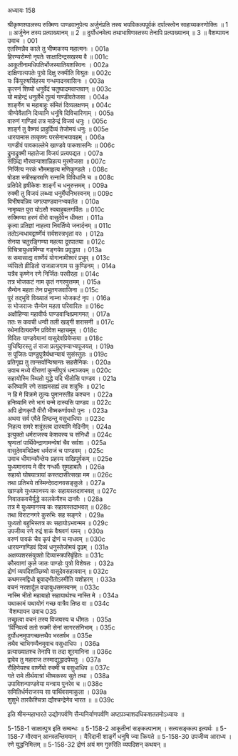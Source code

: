 अध्यायः 158

श्रीकृष्णश्यालस्य रुक्मिणः पाण्डवानुपेत्य अर्जुनंप्रति तस्य भयविकल्पपूर्वकं दर्पात्स्त्वेन साहाय्यकरणोक्तिः ॥ 1 ॥ अर्जुनेन तस्य प्रत्याख्यानम् ॥ 2 ॥ दुर्योधनमेत्य तथाभाषिणस्तस्य तेनापि प्रत्याख्यानम् ॥ 3 ॥
वैशम्पायन उवाच ।	001    
एतस्मिन्नैव काले तु भीष्मकस्य महात्मनः ।	001a  
हिरण्यरोम्णो नृपतेः साक्षादिन्द्रसखस्य वै ॥	001c  
आकूतीनामधिपतिर्भोजस्यातियशस्विनः ।	002a  
दाक्षिणात्यपतेः पुत्रो दिक्षु रुक्मीति विश्रुतः ॥	002c  
यः किंपुरुषसिंहस्य गन्धमादनवासिनः ।	003a  
कृत्स्नं शिष्यो धनुर्वेदं चतुष्पादमवाप्तवान् ॥	003c  
यो माहेन्द्रं धनुर्लेभे तुल्यं गाण्डीवतेजसा ।	004a  
शार्ङ्गेण च महाबाहुः संमितं दिव्यलक्षणम् ॥	004c  
त्रीण्येवैतानि दिव्यानि धनूंषि दिविचारिणाम् ।	005a  
वारुणं गाण्डिवं तत्र माहेन्द्रं विजयं धनुः ।	005c  
शार्ङ्ग तु वैष्णवं प्राहुर्दिव्यं तेजोमयं धनुः ॥	005e   
धारयामास तत्कृष्णः परसेनाभयावहम् ।	006a  
गाण्डीवं पावकाल्लेभे खाण्डवे पाकशासनिः ॥	006c  
द्रुमाद्रुक्मी महातेजा विजयं प्रत्यपद्यत ।	007a  
संछिद्य मौरवान्पाशान्निहत्य मुरमोजसा ॥	007c  
निर्जित्य नरकं भौममाहृत्य मणिकुण्डले ।	008c  
षोडश स्त्रीसहस्राणि रत्नानि विविधानि च ॥	008c  
प्रतिपेदे हृषीकेशः शार्ङ्गं च धनुरुत्तमम् ।	009a  
रुक्मी तु विजयं लब्ध्वा धनुर्मेघनिभस्वनम् ॥	009c  
विभीषयन्निव जगत्पाण्डवानभ्यवर्तत ।	010a  
नामृष्यत पुरा योऽसौ स्वबाहुबलगर्वितः ॥	010c  
रुक्मिण्या हरणं वीरो वासुदेवेन धीमता ।	011a  
कृत्वा प्रतिज्ञां नाहत्वा निवर्तिष्ये जनार्दनम् ॥	011c  
ततोऽन्वधावद्वार्ष्णेयं सर्वशस्त्रभृतां वरः ।	012a  
सेनया चतुरङ्गिण्या महत्या दूरपातया ॥	012c  
विचित्रायुधवर्मिण्या गङ्गयेव प्रवृद्धया ।	013a  
स समासाद्य वार्ष्णेयं योगानामीश्वरं प्रभुम् ॥	013c  
व्यंसितो व्रीडितो राजन्नाजगाम स कुण्डिनम् ।	014a  
यत्रैव कृष्णेन रणे निर्जितः परवीरहा ॥	014c  
तत्र भोजकटं नाम कृतं नगरमुत्तमम् ।	015a  
सैन्येन महता तेन प्रभूतगजवाजिना ॥	015c  
पुरं तद्भुवि विख्यातं नाम्ना भोजकटं नृप ।	016a  
स भोजराजः सैन्येन महता परिवारितः ॥	016c  
अक्षौहिण्या महावीर्यः पाण्डवान्क्षिप्रमागमत् ।	017a  
ततः स कवची धन्वी तली खड्गी शरासनी ॥	017c  
रथेनादित्यवर्णेन प्रविवेश महाचमूम् ।	018c  
विदितः पाण्डवेयानां वासुदेवप्रियेप्सया ॥	018c  
युधिष्ठिरस्तु तं राजा प्रत्युद्गम्याभ्यपूजयत् ।	019a  
स पूजितः पाण्डुपुत्रैर्यथान्यायं सुसंस्तुतः ॥	019c  
प्रतिगृह्य तु तान्सर्वान्विश्रान्तः सहसैनिकः ।	020a  
उवाच मध्ये वीराणां कुन्तीपुत्रं धनञ्जयम् ॥	020c  
सहायोस्मि स्थितो युद्धे यदि भीतोसि पाण्डव ।	021a  
करिष्यामि रणे साह्यमसह्यं तव शत्रुभिः ॥	021c  
न हि मे विक्रमे तुल्यः पुमानस्तीह कश्चन ।	022a  
हनिष्यामि रणे भागं यन्मे दास्यसि पाण्डव ॥	022c  
अपि द्रोणकृपौ वीरौ भीष्मकर्णावथो पुनः ।	023a  
अथवा सर्व एवैते तिष्ठन्तु वसुधाधिपाः ॥	023c  
निहत्य समरे शत्रूंस्तव दास्यामि मेदिनीम् ।	024a  
इत्युक्तो धर्मराजस्य केशवस्य च संनिधौ ॥	024c  
श्रृण्वतां पार्थिवेन्द्राणामन्येषां चैव सर्वशः ।	025a  
वासुदेवमभिप्रेक्ष्य धर्मराजं च पाण्डवम् ।	025c  
उवाच धीमान्कौन्तेयः प्रहस्य सखिपूर्वकम् ॥	025e   
युध्यमानस्य मे वीर गन्धर्वैः सुमहाबलैः ।	026a  
सहायो घोषयात्रायां कस्तदासीत्सखा मम ॥	026c  
तथा प्रतिभये तस्मिन्देवदानवसङ्कुले ।	027a  
खाण्डवे युध्यमानस्य कः सहायस्तदावभवत् ॥	027c  
निवातकवचैर्युद्धे कालकेयैश्च दानवैः ।	028a  
तत्र मे युध्यमानस्य कः सहायस्तदाभवत् ॥	028c  
तथा विराटनगरे कुरुभिः सह सङ्गरे ।	029a  
युध्यतो बहुभिस्तत्र कः सहायोऽभवन्मम ॥	029c  
उपजीव्य रणे रुद्रं शक्रं वैश्रवणं यमम् ।	030a  
वरुणं पावकं चैव कृपं द्रोणं च माधवम् ॥	030c  
धारयन्गाण्डिवं दिव्यं धनुस्तेजोमयं दृढम् ।	031a  
अक्षय्यशरसंयुक्तो दिव्यास्त्रपरिबृंहितः ॥	031c  
कौरवाणां कुले जातः पाण्डोः पुत्रो विशेषतः ।	032a  
द्रोणं व्यपदिशञ्छिष्यो वासुदेवसहायवान् ॥	032c  
कथमस्मद्विधो ब्रूयाद्भीतोऽस्मीति यशोहरम् ।	033a  
वचनं नरशार्दूल वज्रायुधसमस्वनम् ॥	033c  
नास्मि भीतो महाबाहो सहायार्थश्च नास्ति मे ।	034a  
यथाकामं यथायोगं गच्छ वात्रैव तिष्ठ वा ॥	034c  
`वैशम्पायन उवाच	035   
तच्छ्रुत्वा वचनं तस्य विजयस्य च धीमतः ।	035a  
'विनिवर्त्य ततो रुक्मी सेनां सागरसंनिभाम् ।	035c  
दुर्योधनमुपागच्छत्तथैव भरतर्षभ ॥	035e   
तथैव चाभिगम्यैनमुवाच वसुधाधिपः ।	036a  
प्रत्याख्यातश्च तेनापि स तदा शूरमानिना ॥	036c  
द्वावेव तु महाराज तस्माद्युद्धादपेयतुः ।	037a  
रौहिणेयश्च वार्ष्णेयो रुक्मी च वसुधाधिप ॥	037c  
गते रामे तीर्थयात्रां भीष्मकस्य सुते तथा ।	038a  
उपाविशन्पाण्डवेया मन्त्राय पुनरेव च ॥	038c  
समितिर्धर्मराजस्य सा पार्थिवसमाकुला ।	039a  
शुशुभे तारकैश्चित्रा द्यौश्चन्द्रेणेव भारत ॥ ॥	039c  

इति श्रीमन्महाभारते उद्योगपर्वणि सैन्यनिर्याणपर्वणि अष्टप़ञ्चाशदधिकशततमोऽध्यायः ॥

5-158-1 साक्षात्पुत्र इति सम्बन्धः ॥ 5-158-2 आकूतीनां सङ्कल्पानाम् । सत्यसङ्कल्प इत्यर्थः ॥ 5-158-7 मौरवान् आन्त्रतन्तिमयान् । यैरिदानी शार्ङ्गे धनुषि ज्या क्रियते ॥ 5-158-30 उपजीव्य आराध्य । रणे युद्धनिमित्तम् ॥ 5-158-32 द्रोणं अयं मम गुरुरिति व्यपदिशन् कथयन् ॥
